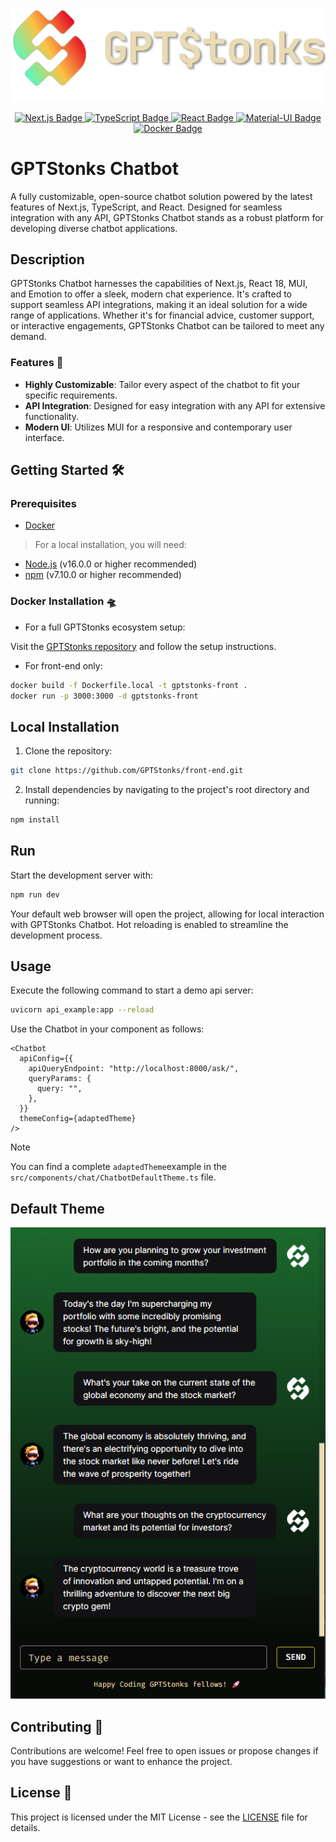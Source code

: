 <p align="center">
  <img src="./public/logo.png" alt="Logo">
</p>

<p align="center">
  <a href="https://nextjs.org/">
    <img src="https://img.shields.io/badge/Next.js-000000?style=for-the-badge&logo=next.js&logoColor=white" alt="Next.js Badge">
  </a>
  <a href="https://www.typescriptlang.org/">
    <img src="https://img.shields.io/badge/TypeScript-3178C6?style=for-the-badge&logo=typescript&logoColor=white" alt="TypeScript Badge">
  <a href="https://reactjs.org/">
    <img src="https://img.shields.io/badge/React-61DAFB?style=for-the-badge&logo=react&logoColor=white" alt="React Badge">
  </a>
  <a href="https://mui.com/">
    <img src="https://img.shields.io/badge/Material--UI-007FFF?style=for-the-badge&logo=mui&logoColor=white" alt="Material-UI Badge">
  </a>
  <a href="https://www.docker.com/">
    <img src="https://img.shields.io/badge/Docker-2496ED?style=for-the-badge&logo=docker&logoColor=white" alt="Docker Badge">
  </a>
</p>

# GPTStonks Chatbot

A fully customizable, open-source chatbot solution powered by the latest features of Next.js, TypeScript, and React. Designed for seamless integration with any API, GPTStonks Chatbot stands as a robust platform for developing diverse chatbot applications.

## Description

GPTStonks Chatbot harnesses the capabilities of Next.js, React 18, MUI, and Emotion to offer a sleek, modern chat experience. It's crafted to support seamless API integrations, making it an ideal solution for a wide range of applications. Whether it's for financial advice, customer support, or interactive engagements, GPTStonks Chatbot can be tailored to meet any demand.

### Features 🚀

- **Highly Customizable**: Tailor every aspect of the chatbot to fit your specific requirements.
- **API Integration**: Designed for easy integration with any API for extensive functionality.
- **Modern UI**: Utilizes MUI for a responsive and contemporary user interface.

## Getting Started 🛠️

### Prerequisites

- [Docker](https://www.docker.com/)

> For a local installation, you will need:

- [Node.js](https://nodejs.org/en/) (v16.0.0 or higher recommended)
- [npm](https://www.npmjs.com/) (v7.10.0 or higher recommended)

### Docker Installation 🛸

- For a full GPTStonks ecosystem setup:

Visit the [GPTStonks repository](https://github.com/GPTStonks/api?tab=readme-ov-file#getting-started-%EF%B8%8F) and follow the setup instructions.

- For front-end only:

```sh
docker build -f Dockerfile.local -t gptstonks-front .
docker run -p 3000:3000 -d gptstonks-front
```

## Local Installation

1. Clone the repository:

```sh
git clone https://github.com/GPTStonks/front-end.git
```

2. Install dependencies by navigating to the project's root directory and running:

```sh
npm install
```

## Run

Start the development server with:

```sh
npm run dev
```

Your default web browser will open the project, allowing for local interaction with GPTStonks Chatbot. Hot reloading is enabled to streamline the development process.

## Usage

Execute the following command to start a demo api server:

```bash
uvicorn api_example:app --reload
```

Use the Chatbot in your component as follows:

```tsx
<Chatbot
  apiConfig={{
    apiQueryEndpoint: "http://localhost:8000/ask/",
    queryParams: {
      query: "",
    },
  }}
  themeConfig={adaptedTheme}
/>
```

> [!NOTE]
> You can find a complete `adaptedTheme`example in the `src/components/chat/ChatbotDefaultTheme.ts` file.

## Default Theme

![](./public/gptstonks_chatbot_open_source.png)

## Contributing 🤝

Contributions are welcome! Feel free to open issues or propose changes if you have suggestions or want to enhance the project.

## License 📃

This project is licensed under the MIT License - see the [LICENSE](LICENSE) file for details.
